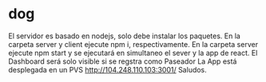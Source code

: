 # dog
 El servidor es basado en nodejs, solo debe instalar los paquetes.
 En la carpeta server y client ejecute npm i, respectivamente.
 En la carpeta server ejecute npm start y se ejecutará en simultaneo el sever y la app de react.
 El Dashboard  será solo visible si se regstra como Paseador
 La App está desplegada en un PVS http://104.248.110.103:3001/
 Saludos.
